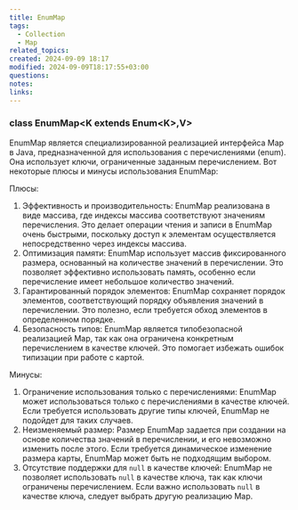 ```yaml
---
title: EnumMap
tags:
  - Collection
  - Map
related_topics: 
created: 2024-09-09 18:17
modified: 2024-09-09T18:17:55+03:00
questions: 
notes: 
links: 
---
```

### class EnumMap<K extends Enum\<K>,V>

EnumMap является специализированной реализацией интерфейса Map в Java, предназначенной для использования с перечислениями (enum). Она использует ключи, ограниченные заданным перечислением. Вот некоторые плюсы и минусы использования EnumMap:

Плюсы:

1. Эффективность и производительность: EnumMap реализована в виде массива, где индексы массива соответствуют значениям перечисления. Это делает операции чтения и записи в EnumMap очень быстрыми, поскольку доступ к элементам осуществляется непосредственно через индексы массива.
2. Оптимизация памяти: EnumMap использует массив фиксированного размера, основанный на количестве значений в перечислении. Это позволяет эффективно использовать память, особенно если перечисление имеет небольшое количество значений.
3. Гарантированный порядок элементов: EnumMap сохраняет порядок элементов, соответствующий порядку объявления значений в перечислении. Это полезно, если требуется обход элементов в определенном порядке.
4. Безопасность типов: EnumMap является типобезопасной реализацией Map, так как она ограничена конкретным перечислением в качестве ключей. Это помогает избежать ошибок типизации при работе с картой.

Минусы:

1. Ограничение использования только с перечислениями: EnumMap может использоваться только с перечислениями в качестве ключей. Если требуется использовать другие типы ключей, EnumMap не подойдет для таких случаев.
2. Неизменяемый размер: Размер EnumMap задается при создании на основе количества значений в перечислении, и его невозможно изменить после этого. Если требуется динамическое изменение размера карты, EnumMap может быть не подходящим выбором.
3. Отсутствие поддержки для `null` в качестве ключей: EnumMap не позволяет использовать `null` в качестве ключа, так как ключи ограничены перечислением. Если важно использовать `null` в качестве ключа, следует выбрать другую реализацию Map.